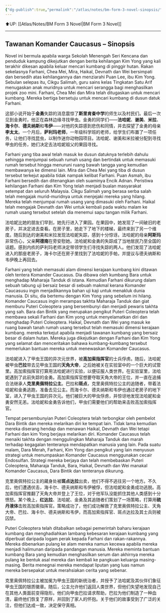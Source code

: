 ```yaml
---
{"dg-publish":true,"permalink":"/atlas/notes/bm-form-3-novel-sinopsis/","noteIcon":""}
---
```


⬆️UP: [[Atlas/Notes/BM Form 3 Novel\|BM Form 3 Novel]]

---
## Tawanan Komander Caucasus – Sinopsis

Novel ini bermula apabila warga Sekolah Menengah Seri Kencana dan penduduk kampung dikejutkan dengan berita kehilangan Kim Yong yang kali terakhir dikesan apabila keluar mencari kumbang di pinggir hutan. Rakan sekelasnya Farhani, Chea Mei, Mira, Haikal, Devnath dan Wei bersimpati dan bersedih atas kehilangannya dan menziarahi Puan Lee, ibu Kim Yong. Sebulan selepas itu, Cikgu Salimah, guru sains kelas Tingkatan Satu Arif menugaskan anak muridnya untuk mencari serangga bagi menghasilkan projek zoo mini. Farhani, Chea Mei dan Mira telah ditugaskan untuk mencari kumbang. Mereka bertiga bersetuju untuk mencari kumbang di dusun datuk Farhani. 

这部小说开始于**金勇**失踪的消息震惊了**斯里肯查中学**的师生以及村民们。最后一次见到金勇时，他正在森林边缘寻找甲虫。金勇的同学们——**法哈妮**、**谢美**、**米拉**、**海卡尔**、**德夫纳斯**和**韦伊**——对他的失踪感到悲伤和同情，并去探望了金勇的母亲**李太太**。一个月后，**萨利玛老师**，一年级科学班的老师，给学生们布置了一项任务，让他们寻找昆虫，以制作迷你动物园项目。法哈妮、谢美和米拉被分配到寻找甲虫的任务，她们决定去法哈妮祖父的果园寻找。

Farhani yang tiba awal telah masuk ke dusun datuknya terlebih dahulu sehingga menjumpai sebuah rumah usang dan bertindak untuk memasuki rumah tersebut hingga menuruni ruang bawah tangga yang kemudian membawanya ke dimensi lain. Mira dan Chea Mei yang tiba di dusun tersebut terkejut apabila tidak nampak kelibat Farhani. Puan Asmah, ibu Farhani bersedih dan ditenangkan oleh suaminya Encik Adnan. Peristiwa kehilangan Farhani dan Kim Yong telah menjadi bualan masyarakat setempat dan seluruh Malaysia. Cikgu Salimah yang berasa serba salah telah mengajak murid-muridnya untuk menjejaki mereka yang hilang. Mereka telah menjumpai rumah usang yang dimasuki oleh Farhani. Haikal telah mengajak Devnath dan Wei untuk kembali pada waktu malam ke rumah usang tersebut setelah dia menemui sapu tangan milik Farhani. 

法哈妮比她的朋友们早到，她先行进入了果园。在果园中，她发现了一间破旧的老房子，并决定进去查看。在房子里，她走下了地下的楼梯，最终来到了另一个维度。随后到达的谢美和米拉发现法哈妮失踪，感到十分惊讶。法哈妮的母亲**阿斯玛**非常伤心，父亲**阿德南**在旁安慰她。法哈妮和金勇的失踪成了当地居民乃至全国的话题。感到内疚的萨利玛老师决定带领学生们寻找失踪的两人。他们发现了法哈妮进入的那座老房子，海卡尔还在房子里找到了法哈妮的手帕，并提议与德夫纳斯和韦伊晚上再回去。

Farhani yang telah memasuki alam dimensi kerajaan kumbang kini ditawan oleh tentera Komander Caucasus. Dia dibawa oleh kumbang Bara untuk menghadap Maharaja Tanduk di istana. Kemudian Farhani dikurung dalam sebuah tabung uji bersaiz besar di sebuah makmal kerana Komander Caucasusu ingin menjadikannya bahan uji kaji untuk menakluk dunia manusia. Di situ, dia bertemu dengan Kim Yong yang sebelum ini hilang. Komander Caucasus ingin merampas takhta Maharaja Tanduk dan giat memburu Puteri Coleoptera yang bersembunyi dan menjadi pewaris takhta yang sah. Bara dan Bintik yang merupakan pengikut Puteri Coleoptera telah membawa sekali Farhani dan Kim yong untuk menyelamatkan diri dan menghadap Puteri Coleoptera. Haikal, Devnath dan Wei yang masuk ke ruang bawah tanah rumah usang tersebut telah memasuki dimensi kerajaan kumbang. mereka terkejut apabila menjadi tawanan kumbang yang bersaiz besar di dalam hutan. Mereka juga dikejutkan dengan Farhani dan Kim Yong yang selamat dan menceritakan bahawa kumbang-kumbang tersebut memerlukan bantuan mereka untuk menewaskan Komander Caucasus.

法哈妮进入了甲虫王国的异次元世界，被**高加索指挥官**的士兵俘虏。随后，法哈妮被甲虫**巴拉**带去见甲虫王国的**天角大帝**，之后她被关在实验室中的一个巨大的试管里。高加索指挥官打算用法哈妮进行实验，以便征服人类世界。在实验室里，法哈妮遇到了此前失踪的金勇。高加索指挥官想要夺取天角大帝的王位，并一直在追捕合法继承人**克里奥佩特拉公主**。巴拉和**斑点**，克里奥佩特拉公主的追随者，带着法哈妮和金勇逃跑，准备去见公主。而海卡尔、德夫纳斯和韦伊也通过老房子的地下室，进入了甲虫王国的异次元。他们被巨大的甲虫俘虏，并惊讶地发现法哈妮和金勇安然无恙。法哈妮和金勇告诉他们，甲虫们需要他们的帮助来击败高加索指挥官。


Tempat persembunyian Puteri Coleoptera telah terbongkar oleh pembelot Dara Bintik dan mereka melarikan diri ke tempat lain. Tidak lama kemudian mereka diserang hendap dan menawan Haikal, Devnath dan Wei tetapi Farhani dan kim Yong berjaya melarikan diri. Komander Caucasus telah menaiki takhta dengan menggulingkan Maharaja Tanduk dan marah terhadap kegagalan tenteranya mendapatkan manusia yang lain. Pada suatu malam, Dara Merah, Farhani, Kim Yong dan pengikut yang lain menyusun strategi untuk menumpaskan Komander Caucasus menggunakan cecair Endosulfan. Strategi mereka berjaya dan telah membebaskan Puteri Coleoptera, Maharaja Tanduk, Bara, Haikal, Devnath dan Wei manakal Komander Caucasus, Dara Bintik dan tenteranya dikurung. 

克里奥佩特拉公主的藏身处被**斑点达拉**出卖，他们不得不逃往另一个地方。不久后，他们遭遇伏击，海卡尔、德夫纳斯和韦伊被俘，但法哈妮和金勇成功逃脱。高加索指挥官推翻了天角大帝并登上了王位，对于他军队没能抓住其他人类感到十分愤怒。某个晚上，**红达拉**、法哈妮、金勇及其追随者们策划了一场策略，打算用**硫丹液体**击败高加索指挥官。策略成功了，他们成功解救了克里奥佩特拉公主、天角大帝、巴拉、海卡尔、德夫纳斯和韦伊，而高加索指挥官、斑点达拉及其士兵则被囚禁。

Puteri Coleoptera telah ditabalkan sebagai pemerintah baharu kerajaan kumbang dan menghadiahkan lambang kebesaran kerajaan kumbang yang diperbuat daripada logam perak kepada Farhani dan rakan-rakannya. Mereka dibenarkan pulang ke alam mereka namun kecewa apabila mereka menjadi halimunan daripada pandangan manusia. Mereka meminta bantuan kumbang Bara yang kemudian menghasilkan serum dan akhirnya mereka pulang ke bentuk asal mereka dan kembali ke pangkuan keluarga masing-masing. Berita menegnai mereka mendapat liputan yang luas namun mereka bersepakat untuk merahsiakan cerita yang sebenar.  

克里奥佩特拉公主被加冕为甲虫王国的新统治者，并授予了法哈妮及其伙伴们象征甲虫王国的银质徽章。随后，公主允许他们返回人类世界，但他们失望地发现自己在其他人类面前变得隐形。他们向甲虫巴拉请求帮助，巴拉为他们制造了一种血清，最终他们恢复了原样，并回到了家人的怀抱。关于他们的故事受到了广泛的关注，但他们达成一致，决定保守真相。